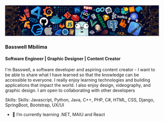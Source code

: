 ![Software Engineer | Digital Marketer | Graphic Designer | Content Creator](https://github.com/Basswell234/Basswell234/blob/main/languages-header.png)
### Basswell Mbilima
#### Software Engineer | Graphic Designer | Content Creator
I'm Basswell, a software developer and aspiring content creator - I want to be able to share what I have learned so that the knowledge can be accessible to everyone. I really enjoy learning technologies and building applications that impact the world. I also enjoy design, videography, and graphic design. I am open to collaborating with other developers

Skills: Skills: Javascript, Python, Java, C++, PHP, C#, HTML, CSS, Django, SpringBoot, Bootstrap, UX/UI

- 🔭 I’m currently learning .NET, MAIU and React






